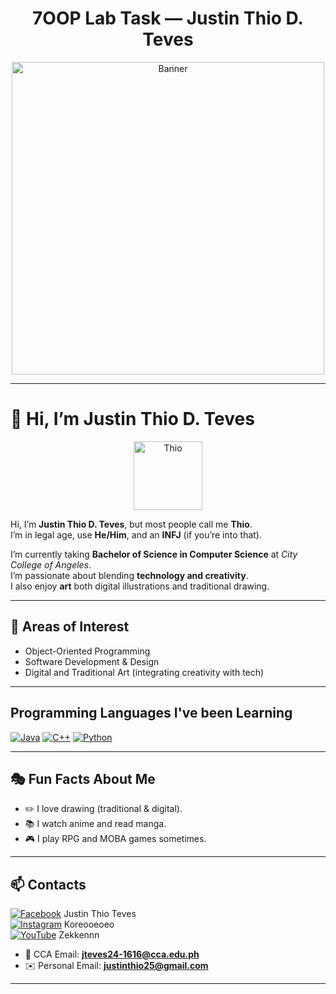 <!-- A. Heading / Banner -->
<h1 align="center">7OOP Lab Task — Justin Thio D. Teves</h1>

<p align="center">
  <!-- Optional banner -->
  <img src="https://github.com/user-attachments/assets/293217cb-b6db-4646-8e0a-81a27cd7354b" alt="Banner" width="500"/>
</p>

---

# 👋 Hi, I’m Justin Thio D. Teves  

<p align="center">
  <img src="https://github.com/user-attachments/assets/fcd7ac8d-e80e-4173-afa4-7e94c009cc6a" alt="Thio" width="110"/>
</p>  

Hi, I’m **Justin Thio D. Teves**, but most people call me **Thio**.  
I’m in legal age, use **He/Him**, and an **INFJ** (if you’re into that).  

I’m currently taking **Bachelor of Science in Computer Science** at *City College of Angeles*.  
I’m passionate about blending **technology and creativity**.  
I also enjoy **art**  both digital illustrations and traditional drawing.  

---

## 🚀 Areas of Interest  

- Object-Oriented Programming  
- Software Development & Design  
- Digital and Traditional Art (integrating creativity with tech)  

---

## Programming Languages I've been Learning

[![Java](https://img.shields.io/badge/Java-%23ED8B00.svg?logo=java&logoColor=white)]()
[![C++](https://img.shields.io/badge/C++-00599C.svg?logo=c%2B%2B&logoColor=white)]()
[![Python](https://img.shields.io/badge/Python-3776AB.svg?logo=python&logoColor=white)]()


---

## 🎭 Fun Facts About Me  

- ✏️ I love drawing (traditional & digital).  
- 📚 I watch anime and read manga.  
- 🎮 I play RPG and MOBA games sometimes.  

---

## 📫 Contacts  

[![Facebook](https://img.shields.io/badge/Facebook-%231877F2.svg?logo=Facebook&logoColor=white)](https://www.facebook.com/justinthio.teves) Justin Thio Teves<br>
[![Instagram](https://img.shields.io/badge/Instagram-%23E4405F.svg?logo=Instagram&logoColor=white)](https://www.instagram.com/koreooeoeo?igsh=MXdvYzhwejJnN3V1NA==) Koreooeoeo<br>
[![YouTube](https://img.shields.io/badge/YouTube-FF0000.svg?logo=YouTube&logoColor=white)](https://youtube.com/@lust-h6e?si=UUzsOL-4l7UU06D3) Zekkennn

- 📧 CCA Email: **jteves24-1616@cca.edu.ph**  
- ✉️ Personal Email: **justinthio25@gmail.com**  

---
